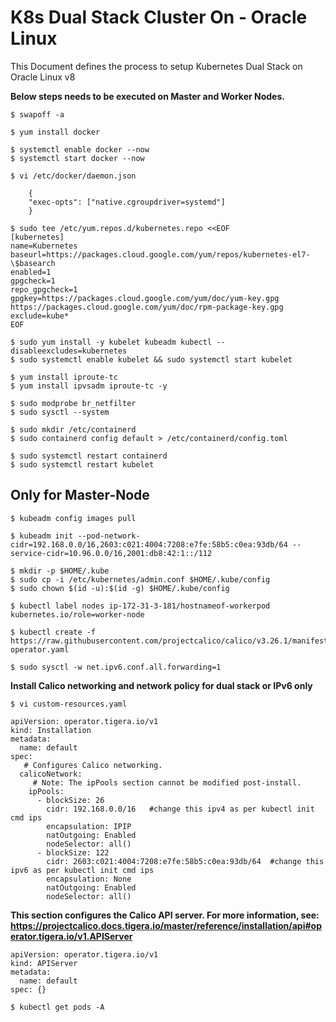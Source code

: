 # K8s Dual Stack Cluster On - Oracle Linux 

This Document defines the process to setup Kubernetes Dual Stack on Oracle Linux v8

**Below steps needs to be executed on Master and Worker Nodes.**

```
$ swapoff -a

$ yum install docker

$ systemctl enable docker --now
$ systemctl start docker --now

$ vi /etc/docker/daemon.json
```
 
```
    {
    "exec-opts": ["native.cgroupdriver=systemd"]
    }
```

```
$ sudo tee /etc/yum.repos.d/kubernetes.repo <<EOF
[kubernetes]
name=Kubernetes
baseurl=https://packages.cloud.google.com/yum/repos/kubernetes-el7-\$basearch
enabled=1
gpgcheck=1
repo_gpgcheck=1
gpgkey=https://packages.cloud.google.com/yum/doc/yum-key.gpg https://packages.cloud.google.com/yum/doc/rpm-package-key.gpg
exclude=kube*
EOF
```

```
$ sudo yum install -y kubelet kubeadm kubectl --disableexcludes=kubernetes
$ sudo systemctl enable kubelet && sudo systemctl start kubelet

$ yum install iproute-tc
$ yum install ipvsadm iproute-tc -y
 
$ sudo modprobe br_netfilter
$ sudo sysctl --system

$ sudo mkdir /etc/containerd
$ sudo containerd config default > /etc/containerd/config.toml

$ sudo systemctl restart containerd
$ sudo systemctl restart kubelet
```

## Only for Master-Node

```
$ kubeadm config images pull
 
$ kubeadm init --pod-network-cidr=192.168.0.0/16,2603:c021:4004:7208:e7fe:58b5:c0ea:93db/64 --service-cidr=10.96.0.0/16,2001:db8:42:1::/112
 
$ mkdir -p $HOME/.kube
$ sudo cp -i /etc/kubernetes/admin.conf $HOME/.kube/config
$ sudo chown $(id -u):$(id -g) $HOME/.kube/config

$ kubectl label nodes ip-172-31-3-181/hostnameof-workerpod kubernetes.io/role=worker-node

$ kubectl create -f https://raw.githubusercontent.com/projectcalico/calico/v3.26.1/manifests/tigera-operator.yaml

$ sudo sysctl -w net.ipv6.conf.all.forwarding=1
```
**Install Calico networking and network policy for dual stack or IPv6 only** 

```
$ vi custom-resources.yaml 
```

```
apiVersion: operator.tigera.io/v1
kind: Installation
metadata:
  name: default
spec:
   # Configures Calico networking.
  calicoNetwork:
     # Note: The ipPools section cannot be modified post-install.
    ipPools:
      - blockSize: 26
        cidr: 192.168.0.0/16   #change this ipv4 as per kubectl init cmd ips
        encapsulation: IPIP
        natOutgoing: Enabled
        nodeSelector: all()
      - blockSize: 122
        cidr: 2603:c021:4004:7208:e7fe:58b5:c0ea:93db/64  #change this ipv6 as per kubectl init cmd ips
        encapsulation: None
        natOutgoing: Enabled
        nodeSelector: all()
```
 
**This section configures the Calico API server. For more information, see: https://projectcalico.docs.tigera.io/master/reference/installation/api#operator.tigera.io/v1.APIServer**

```
apiVersion: operator.tigera.io/v1
kind: APIServer
metadata:
  name: default
spec: {}
```
```
$ kubectl get pods -A 
```
